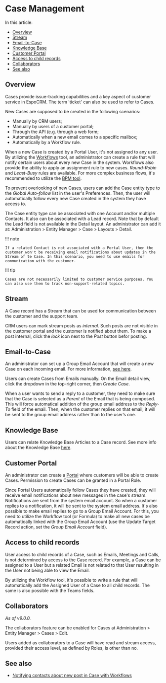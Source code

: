 # Case Management

In this article:

* [Overview](#overview)
* [Stream](#stream)
* [Email-to-Case](#email-to-case)
* [Knowledge Base](#knowledge-base)
* [Customer Portal](#customer-portal)
* [Access to child records](#access-to-child-records)
* [Collaborators](#collaborators)
* [See also](#see-also)

## Overview

Cases provide issue-tracking capabilities and a key aspect of customer service in EspoCRM. The term 'ticket' can also be used to refer to Cases.

New Cases are supposed to be created in the following scenarios:

* Manually by CRM users;
* Manually by users of a customer portal;
* Through the API (e.g. through a web form;
* Automatically when a new email comes to a specific mailbox;
* Automatically by a Workflow rule.

When a new Case is created by a Portal User, it's not assigned to any user. By utilizing the [Workflows](../administration/workflows.md) tool, an administrator can create a rule that will notify certain users about every new Case in the system. Workflows also provide the ability to apply an assignment rule to new cases. *Round-Robin* and *Least-Busy* rules are available. For more complex business flows, it's recommended to utilize the [BPM tool](../administration/bpm.md).

To prevent overlooking of new Cases, users can add the Case entity type to the *Global Auto-follow* list in the user's Preferences. Then, the user will automatically follow every new Case created in the system they have access to.

The Case entity type can be associated with one Account and/or multiple Contacts. It also can be associated with a Lead record. Note that by default the Lead field is not available in the Detail layout. An administrator can add it at: Administration > Entity Manager > Case > Layouts > Detail.

!!! note

    If a related Contact is not associated with a Portal User, then the customer won't be receiving email notifications about updates in the Stream of te Case. In this scenario, you need to use emails for communication with the customer.

!!! tip

    Cases are not necessarily limited to customer service purposes. You can also use them to track non-support-related topics.

## Stream

A Case record has a Stream that can be used for communication between the customer and the support team.

CRM users can mark stream posts as *internal*. Such posts are not visible in the customer portal and the customer is notified about them. To make a post internal, click the *lock* icon next to the *Post* button befor posting.

## Email-to-Case

An administrator can set up a Group Email Account that will create a new Case on each incoming email. For more information, [see here](../administration/emails.md).

Users can create Cases from Emails manually. On the Email detail view, click the dropdown in the top-right corner, then *Create Case*.

When a user wants to send a reply to a customer, they need to make sure that the Case is selected as a *Parent* of the Email that is being composed. This will force automatical addition of the group email address to the *Reply-To* field of the email. Then, when the customer replies on that email, it will be sent to the group email address rather than to the user’s one.

## Knowledge Base

Users can relate Knowledge Base Articles to a Case record. See more info about the Knowledge Base [here](knowledge-base.md).

## Customer Portal

An administrator can create a [Portal](../administration/portal.md) where customers will be able to create Cases. Permission to create Cases can be granted in a Portal Role.

Since Portal Users automatically follow Cases they have created, they will receive email notifications about new messages in the case's stream. Notifications are sent from the system email account. So when a customer replies to a notification, it will be sent to the system email address. It's also possible to make email replies to go to a Group Email Account. For this, you need to utilize the Workflow tool (or Formula) to make all new cases be automatically linked with the Group Email Account (use the Update Target Record action, set the *Group Email Account* field).

## Access to child records

User access to child records of a Case, such as Emails, Meetings and Calls, is not determined by access to the Case record. For example, a Case can be assigned to a User but a related Email is not related to that User resulting in the User not being able to view the Email.

By utilizing the Workflow tool, it's possible to write a rule that will automatically add the Assigned User of a Case to all child records. The same is also possible with the Teams fields.

## Collaborators

*As of v9.0.0.*

The collaborators feature can be enabled for Cases at Administration > Entity Manager > Cases > Edit.

Users added as collaborators to a Case will have read and stream access, provided their access level, as defined by Roles, is other than no.

## See also

* [Notifying contacts about new post in Case with Workflows](https://www.espocrm.com/blog/notifying-contacts-about-new-post-in-case-with-workflows/)
